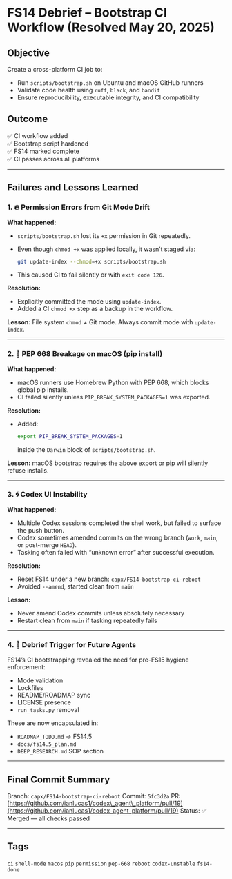 # FS14 Debrief – Bootstrap CI Workflow (Resolved May 20, 2025)

## Objective

Create a cross-platform CI job to:

- Run `scripts/bootstrap.sh` on Ubuntu and macOS GitHub runners
- Validate code health using `ruff`, `black`, and `bandit`
- Ensure reproducibility, executable integrity, and CI compatibility

## Outcome

✅ CI workflow added  
✅ Bootstrap script hardened  
✅ FS14 marked complete  
✅ CI passes across all platforms

---

## Failures and Lessons Learned

### 1. 🔥 Permission Errors from Git Mode Drift

**What happened:**

- `scripts/bootstrap.sh` lost its `+x` permission in Git repeatedly.
- Even though `chmod +x` was applied locally, it wasn’t staged via:

  ```bash
  git update-index --chmod=+x scripts/bootstrap.sh
  ```

- This caused CI to fail silently or with `exit code 126`.

**Resolution:**

- Explicitly committed the mode using `update-index`.
- Added a CI `chmod +x` step as a backup in the workflow.

**Lesson:**
File system `chmod` ≠ Git mode. Always commit mode with `update-index`.

---

### 2. 🧩 PEP 668 Breakage on macOS (pip install)

**What happened:**

- macOS runners use Homebrew Python with PEP 668, which blocks global pip installs.
- CI failed silently unless `PIP_BREAK_SYSTEM_PACKAGES=1` was exported.

**Resolution:**

- Added:

  ```bash
  export PIP_BREAK_SYSTEM_PACKAGES=1
  ```

  inside the `Darwin` block of `scripts/bootstrap.sh`.

**Lesson:**
macOS bootstrap requires the above export or pip will silently refuse installs.

---

### 3. 🌀 Codex UI Instability

**What happened:**

- Multiple Codex sessions completed the shell work, but failed to surface the push button.
- Codex sometimes amended commits on the wrong branch (`work`, `main`, or post-merge `HEAD`).
- Tasking often failed with “unknown error” after successful execution.

**Resolution:**

- Reset FS14 under a new branch: `capx/FS14-bootstrap-ci-reboot`
- Avoided `--amend`, started clean from `main`

**Lesson:**

- Never amend Codex commits unless absolutely necessary
- Restart clean from `main` if tasking repeatedly fails

---

### 4. 🧠 Debrief Trigger for Future Agents

FS14’s CI bootstrapping revealed the need for pre-FS15 hygiene enforcement:

- Mode validation
- Lockfiles
- README/ROADMAP sync
- LICENSE presence
- `run_tasks.py` removal

These are now encapsulated in:

- `ROADMAP_TODO.md` → FS14.5
- `docs/fs14.5_plan.md`
- `DEEP_RESEARCH.md` SOP section

---

## Final Commit Summary

Branch: `capx/FS14-bootstrap-ci-reboot`
Commit: `5fc3d2a`
PR: [https://github.com/ianlucas1/codex\_agent\_platform/pull/19](https://github.com/ianlucas1/codex_agent_platform/pull/19)
Status: ✅ Merged — all checks passed

---

## Tags

`ci` `shell-mode` `macos` `pip` `permission` `pep-668` `reboot` `codex-unstable` `fs14-done`

```
